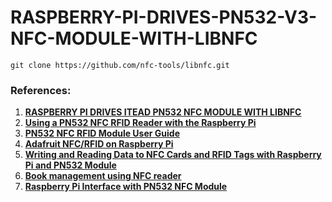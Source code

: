 # RASPBERRY-PI-DRIVES-PN532-V3-NFC-MODULE-WITH-LIBNFC

``
git clone https://github.com/nfc-tools/libnfc.git
``

### References:
1. [**RASPBERRY PI DRIVES ITEAD PN532 NFC MODULE WITH LIBNFC**](https://www.itead.cc/blog/raspberry-pi-drives-itead-pn532-nfc-module-with-libnfc)
2. [**Using a PN532 NFC RFID Reader with the Raspberry Pi**](http://www.jamesrobertson.eu/blog/2016/feb/08/using-a-pn532-nfc-rfid-reader-with-the-raspberry-pi.html)
3. [**PN532 NFC RFID Module User Guide**](https://drive.google.com/file/d/0B2_rhDNAxM4sZV82SWg3VTNxRGc/view?usp=sharing)
4. [**Adafruit NFC/RFID on Raspberry Pi**](https://learn.adafruit.com/adafruit-nfc-rfid-on-raspberry-pi?view=all)
5. [**Writing and Reading Data to NFC Cards and RFID Tags with Raspberry Pi and PN532 Module**](https://www.anavi.org/article/210/)
6. [**Book management using NFC reader**](https://github.com/gbsoares/NFC-Library)
7. [**Raspberry Pi Interface with PN532 NFC Module**](http://denethor.wlu.ca/raspberry_pi/rpi_PN532_nfc.shtml)
